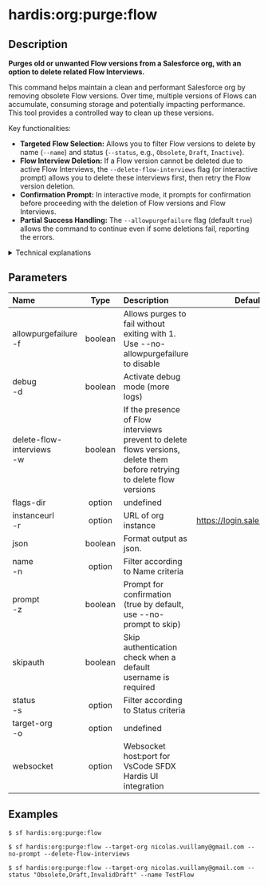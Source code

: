 <!-- This file has been generated with command 'sf hardis:doc:plugin:generate'. Please do not update it manually or it may be overwritten -->
# hardis:org:purge:flow

## Description


**Purges old or unwanted Flow versions from a Salesforce org, with an option to delete related Flow Interviews.**

This command helps maintain a clean and performant Salesforce org by removing obsolete Flow versions. Over time, multiple versions of Flows can accumulate, consuming storage and potentially impacting performance. This tool provides a controlled way to clean up these versions.

Key functionalities:

- **Targeted Flow Selection:** Allows you to filter Flow versions to delete by name (`--name`) and status (`--status`, e.g., `Obsolete`, `Draft`, `Inactive`).
- **Flow Interview Deletion:** If a Flow version cannot be deleted due to active Flow Interviews, the `--delete-flow-interviews` flag (or interactive prompt) allows you to delete these interviews first, then retry the Flow version deletion.
- **Confirmation Prompt:** In interactive mode, it prompts for confirmation before proceeding with the deletion of Flow versions and Flow Interviews.
- **Partial Success Handling:** The `--allowpurgefailure` flag (default `true`) allows the command to continue even if some deletions fail, reporting the errors.

<details markdown="1">
<summary>Technical explanations</summary>

The command's technical implementation involves:

- **SOQL Queries (Tooling API):** It queries the `Flow` object (using the Tooling API) to list Flow versions based on the provided filters (name, status, manageable state).
- **Bulk Deletion (Tooling API):** It uses `bulkDeleteTooling` to perform mass deletions of Flow versions. If deletion fails due to active interviews, it extracts the interview IDs.
- **Flow Interview Management:** If `delete-flow-interviews` is enabled, it queries `FlowInterview` objects, performs bulk deletion of the identified interviews using `bulkDelete`, and then retries the Flow version deletion.
- **Interactive Prompts:** Uses the `prompts` library to interact with the user for selecting Flows, statuses, and confirming deletion actions.
- **Error Reporting:** Logs detailed error messages for failed deletions, including the specific reasons.
- **Command-Line Execution:** Uses `execSfdxJson` to execute Salesforce CLI commands for querying Flow data.
</details>


## Parameters

| Name                          |  Type   | Description                                                                                                              |           Default            | Required | Options |
|:------------------------------|:-------:|:-------------------------------------------------------------------------------------------------------------------------|:----------------------------:|:--------:|:-------:|
| allowpurgefailure<br/>-f      | boolean | Allows purges to fail without exiting with 1. Use --no-allowpurgefailure to disable                                      |                              |          |         |
| debug<br/>-d                  | boolean | Activate debug mode (more logs)                                                                                          |                              |          |         |
| delete-flow-interviews<br/>-w | boolean | If the presence of Flow interviews prevent to delete flows versions, delete them before retrying to delete flow versions |                              |          |         |
| flags-dir                     | option  | undefined                                                                                                                |                              |          |         |
| instanceurl<br/>-r            | option  | URL of org instance                                                                                                      | https://login.salesforce.com |          |         |
| json                          | boolean | Format output as json.                                                                                                   |                              |          |         |
| name<br/>-n                   | option  | Filter according to Name criteria                                                                                        |                              |          |         |
| prompt<br/>-z                 | boolean | Prompt for confirmation (true by default, use --no-prompt to skip)                                                       |                              |          |         |
| skipauth                      | boolean | Skip authentication check when a default username is required                                                            |                              |          |         |
| status<br/>-s                 | option  | Filter according to Status criteria                                                                                      |                              |          |         |
| target-org<br/>-o             | option  | undefined                                                                                                                |                              |          |         |
| websocket                     | option  | Websocket host:port for VsCode SFDX Hardis UI integration                                                                |                              |          |         |

## Examples

```shell
$ sf hardis:org:purge:flow
```

```shell
$ sf hardis:org:purge:flow --target-org nicolas.vuillamy@gmail.com --no-prompt --delete-flow-interviews
```

```shell
$ sf hardis:org:purge:flow --target-org nicolas.vuillamy@gmail.com --status "Obsolete,Draft,InvalidDraft" --name TestFlow
```



